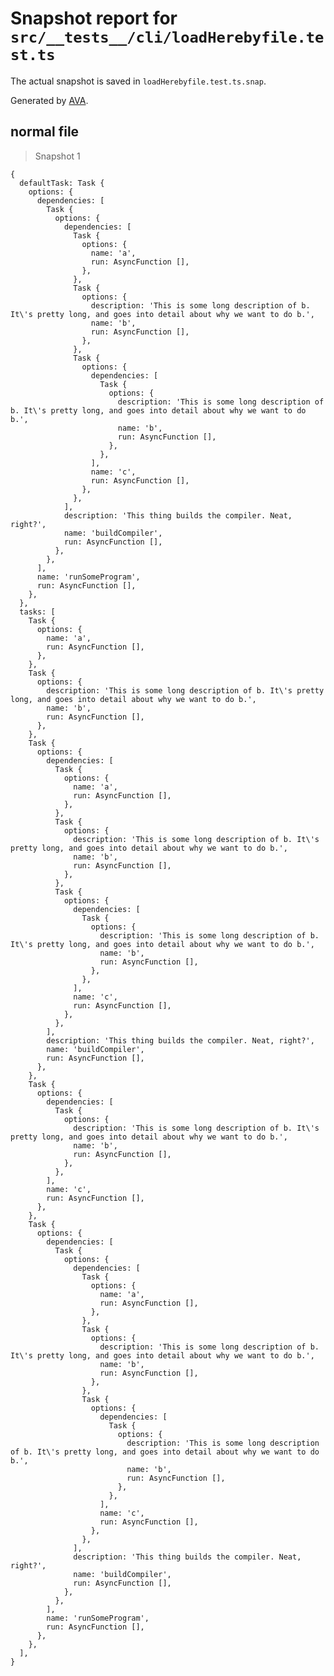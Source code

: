 # Snapshot report for `src/__tests__/cli/loadHerebyfile.test.ts`

The actual snapshot is saved in `loadHerebyfile.test.ts.snap`.

Generated by [AVA](https://avajs.dev).

## normal file

> Snapshot 1

    {
      defaultTask: Task {
        options: {
          dependencies: [
            Task {
              options: {
                dependencies: [
                  Task {
                    options: {
                      name: 'a',
                      run: AsyncFunction [],
                    },
                  },
                  Task {
                    options: {
                      description: 'This is some long description of b. It\'s pretty long, and goes into detail about why we want to do b.',
                      name: 'b',
                      run: AsyncFunction [],
                    },
                  },
                  Task {
                    options: {
                      dependencies: [
                        Task {
                          options: {
                            description: 'This is some long description of b. It\'s pretty long, and goes into detail about why we want to do b.',
                            name: 'b',
                            run: AsyncFunction [],
                          },
                        },
                      ],
                      name: 'c',
                      run: AsyncFunction [],
                    },
                  },
                ],
                description: 'This thing builds the compiler. Neat, right?',
                name: 'buildCompiler',
                run: AsyncFunction [],
              },
            },
          ],
          name: 'runSomeProgram',
          run: AsyncFunction [],
        },
      },
      tasks: [
        Task {
          options: {
            name: 'a',
            run: AsyncFunction [],
          },
        },
        Task {
          options: {
            description: 'This is some long description of b. It\'s pretty long, and goes into detail about why we want to do b.',
            name: 'b',
            run: AsyncFunction [],
          },
        },
        Task {
          options: {
            dependencies: [
              Task {
                options: {
                  name: 'a',
                  run: AsyncFunction [],
                },
              },
              Task {
                options: {
                  description: 'This is some long description of b. It\'s pretty long, and goes into detail about why we want to do b.',
                  name: 'b',
                  run: AsyncFunction [],
                },
              },
              Task {
                options: {
                  dependencies: [
                    Task {
                      options: {
                        description: 'This is some long description of b. It\'s pretty long, and goes into detail about why we want to do b.',
                        name: 'b',
                        run: AsyncFunction [],
                      },
                    },
                  ],
                  name: 'c',
                  run: AsyncFunction [],
                },
              },
            ],
            description: 'This thing builds the compiler. Neat, right?',
            name: 'buildCompiler',
            run: AsyncFunction [],
          },
        },
        Task {
          options: {
            dependencies: [
              Task {
                options: {
                  description: 'This is some long description of b. It\'s pretty long, and goes into detail about why we want to do b.',
                  name: 'b',
                  run: AsyncFunction [],
                },
              },
            ],
            name: 'c',
            run: AsyncFunction [],
          },
        },
        Task {
          options: {
            dependencies: [
              Task {
                options: {
                  dependencies: [
                    Task {
                      options: {
                        name: 'a',
                        run: AsyncFunction [],
                      },
                    },
                    Task {
                      options: {
                        description: 'This is some long description of b. It\'s pretty long, and goes into detail about why we want to do b.',
                        name: 'b',
                        run: AsyncFunction [],
                      },
                    },
                    Task {
                      options: {
                        dependencies: [
                          Task {
                            options: {
                              description: 'This is some long description of b. It\'s pretty long, and goes into detail about why we want to do b.',
                              name: 'b',
                              run: AsyncFunction [],
                            },
                          },
                        ],
                        name: 'c',
                        run: AsyncFunction [],
                      },
                    },
                  ],
                  description: 'This thing builds the compiler. Neat, right?',
                  name: 'buildCompiler',
                  run: AsyncFunction [],
                },
              },
            ],
            name: 'runSomeProgram',
            run: AsyncFunction [],
          },
        },
      ],
    }
